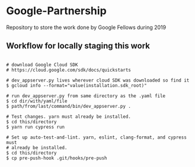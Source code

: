 # Google-Partnership
Repository to store the work done by Google Fellows during 2019 

## Workflow for locally staging this work
<pre><code>
# download Google Cloud SDK
# https://cloud.google.com/sdk/docs/quickstarts

# dev_appserver.py lives wherever cloud SDK was downloaded so find it
$ gcloud info --format="value(installation.sdk_root)"

# run dev_appserver.py from same directory as the .yaml file
$ cd dir/with/yaml/file
$ path/from/last/command/bin/dev_appserver.py .

# Test changes. yarn must already be installed.
$ cd this/directory
$ yarn run cypress run

# Set up auto-test-and-lint. yarn, eslint, clang-format, and cypress must
# already be installed.
$ cd this/directory
$ cp pre-push-hook .git/hooks/pre-push
</code></pre>
